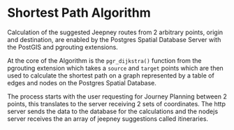 # Shortest Path Algorithm
Calculation of the suggested Jeepney routes from 2 arbitrary points, origin and destination, are enabled by the Postgres Spatial Database Server with the PostGIS and pgrouting extensions. 

At the core of the Algorithm is the `pgr_dijkstra()` function from the pgrouting extension which takes a `source` and `target` points which are then used to calculate the shortest path on a graph represented by a table of edges and nodes on the Postgres Spatial Database.

The process starts with the user requesting for Journey Planning between 2 points, this translates to the server receiving 2 sets of coordinates. The http server sends the data to the database for the calculations and the nodejs server receives the an array of jeepney suggestions called itineraries. 

